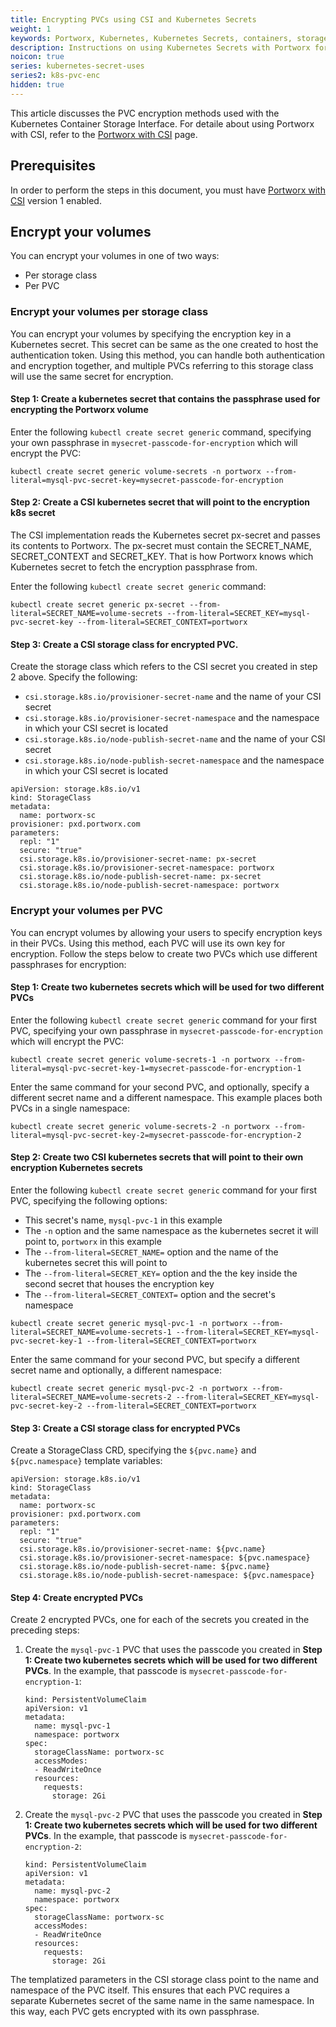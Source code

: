 ```yaml
---
title: Encrypting PVCs using CSI and Kubernetes Secrets
weight: 1
keywords: Portworx, Kubernetes, Kubernetes Secrets, containers, storage, encryption, CSI
description: Instructions on using Kubernetes Secrets with Portworx for encrypting PVCs on CSI using StorageClass
noicon: true
series: kubernetes-secret-uses
series2: k8s-pvc-enc
hidden: true
---
```


This article discusses the PVC encryption methods used with the Kubernetes Container Storage Interface. For detaile about using Portworx with CSI, refer to the [Portworx with CSI](/portworx-install-with-kubernetes/storage-operations/csi/) page.

## Prerequisites

In order to perform the steps in this document, you must have [Portworx with CSI](/portworx-install-with-kubernetes/storage-operations/csi/) version 1 enabled.

## Encrypt your volumes

You can encrypt your volumes in one of two ways:

* Per storage class
* Per PVC

### Encrypt your volumes per storage class

You can encrypt your volumes by specifying the encryption key in a Kubernetes secret. This secret can be same as the one created to host the authentication token. Using this method, you can handle both authentication and encryption together, and multiple PVCs referring to this storage class will use the same secret for encryption.

#### Step 1: Create a kubernetes secret that contains the passphrase used for encrypting the Portworx volume

Enter the following `kubectl create secret generic` command, specifying your own passphrase in `mysecret-passcode-for-encryption` which will encrypt the PVC:

```text
kubectl create secret generic volume-secrets -n portworx --from-literal=mysql-pvc-secret-key=mysecret-passcode-for-encryption
```

#### Step 2: Create a CSI kubernetes secret that will point to the encryption k8s secret

The CSI implementation reads the Kubernetes secret px-secret and passes its contents to Portworx. The px-secret must contain the SECRET_NAME, SECRET_CONTEXT and SECRET_KEY. That is how Portworx knows which Kubernetes secret to fetch the encryption passphrase from.

Enter the following `kubectl create secret generic` command:

```text
kubectl create secret generic px-secret --from-literal=SECRET_NAME=volume-secrets --from-literal=SECRET_KEY=mysql-pvc-secret-key --from-literal=SECRET_CONTEXT=portworx
```

#### Step 3: Create a CSI storage class for encrypted PVC.

Create the storage class which refers to the CSI secret you created in step 2 above. Specify the following:

  * `csi.storage.k8s.io/provisioner-secret-name` and the name of your CSI secret
  * `csi.storage.k8s.io/provisioner-secret-namespace` and the namespace in which your CSI secret is located
  * `csi.storage.k8s.io/node-publish-secret-name` and the name of your CSI secret
  * `csi.storage.k8s.io/node-publish-secret-namespace` and the namespace in which your CSI secret is located

```text
apiVersion: storage.k8s.io/v1
kind: StorageClass
metadata:
  name: portworx-sc
provisioner: pxd.portworx.com
parameters:
  repl: "1"
  secure: "true"
  csi.storage.k8s.io/provisioner-secret-name: px-secret
  csi.storage.k8s.io/provisioner-secret-namespace: portworx
  csi.storage.k8s.io/node-publish-secret-name: px-secret
  csi.storage.k8s.io/node-publish-secret-namespace: portworx
```


### Encrypt your volumes per PVC

You can encrypt volumes by allowing your users to specify encryption keys in their PVCs. Using this method, each PVC will use its own key for encryption. Follow the steps below to create two PVCs which use different passphrases for encryption:

#### Step 1: Create two kubernetes secrets which will be used for two different PVCs

Enter the following `kubectl create secret generic` command for your first PVC, specifying your own passphrase in `mysecret-passcode-for-encryption` which will encrypt the PVC:

```text
kubectl create secret generic volume-secrets-1 -n portworx --from-literal=mysql-pvc-secret-key-1=mysecret-passcode-for-encryption-1
```

Enter the same command for your second PVC, and optionally, specify a different secret name and a different namespace. This example places both PVCs in a single namespace:

```text
kubectl create secret generic volume-secrets-2 -n portworx --from-literal=mysql-pvc-secret-key-2=mysecret-passcode-for-encryption-2
```

#### Step 2: Create two CSI kubernetes secrets that will point to their own encryption Kubernetes secrets

Enter the following `kubectl create secret generic` command for your first PVC, specifying the following options:

  * This secret's name, `mysql-pvc-1` in this example
  * The `-n` option and the same namespace as the kubernetes secret it will point to, `portworx` in this example
  * The `--from-literal=SECRET_NAME=` option and the name of the kubernetes secret this will point to
  * The `--from-literal=SECRET_KEY=` option and the the key inside the second secret that houses the encryption key
  * The `--from-literal=SECRET_CONTEXT=` option and the secret's namespace


```text
kubectl create secret generic mysql-pvc-1 -n portworx --from-literal=SECRET_NAME=volume-secrets-1 --from-literal=SECRET_KEY=mysql-pvc-secret-key-1 --from-literal=SECRET_CONTEXT=portworx
```

Enter the same command for your second PVC, but specify a different secret name and optionally, a different namespace:

```text
kubectl create secret generic mysql-pvc-2 -n portworx --from-literal=SECRET_NAME=volume-secrets-2 --from-literal=SECRET_KEY=mysql-pvc-secret-key-2 --from-literal=SECRET_CONTEXT=portworx
```

#### Step 3: Create a CSI storage class for encrypted PVCs

Create a StorageClass CRD, specifying the `${pvc.name}` and `${pvc.namespace}` template variables:

```text
apiVersion: storage.k8s.io/v1
kind: StorageClass
metadata:
  name: portworx-sc
provisioner: pxd.portworx.com
parameters:
  repl: "1"
  secure: "true"
  csi.storage.k8s.io/provisioner-secret-name: ${pvc.name}
  csi.storage.k8s.io/provisioner-secret-namespace: ${pvc.namespace}
  csi.storage.k8s.io/node-publish-secret-name: ${pvc.name}
  csi.storage.k8s.io/node-publish-secret-namespace: ${pvc.namespace}
```

#### Step 4: Create encrypted PVCs

Create 2 encrypted PVCs, one for each of the secrets you created in the preceding steps:

1. Create the `mysql-pvc-1` PVC that uses the passcode you created in **Step 1: Create two kubernetes secrets which will be used for two different PVCs**. In the example, that passcode is `mysecret-passcode-for-encryption-1`:

      ```text
      kind: PersistentVolumeClaim
      apiVersion: v1
      metadata:
        name: mysql-pvc-1
        namespace: portworx
      spec:
        storageClassName: portworx-sc
        accessModes:
        - ReadWriteOnce
        resources:
          requests:
            storage: 2Gi
      ```

2. Create the `mysql-pvc-2` PVC that uses the passcode you created in **Step 1: Create two kubernetes secrets which will be used for two different PVCs**. In the example, that passcode is `mysecret-passcode-for-encryption-2`:

      ```text
      kind: PersistentVolumeClaim
      apiVersion: v1
      metadata:
        name: mysql-pvc-2
        namespace: portworx
      spec:
        storageClassName: portworx-sc
        accessModes:
        - ReadWriteOnce
        resources:
          requests:
            storage: 2Gi
      ```

The templatized parameters in the CSI storage class point to the name and namespace of the PVC itself. This ensures that each PVC requires a separate Kubernetes secret of the same name in the same namespace. In this way, each PVC gets encrypted with its own passphrase.
